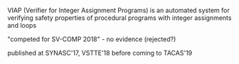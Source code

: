 VIAP (Verifier for Integer Assignment Programs) is an automated system for verifying safety properties of procedural programs with integer assignments and loops

"competed for SV-COMP 2018" - no evidence (rejected?)

published at SYNASC'17, VSTTE'18 before coming to TACAS'19